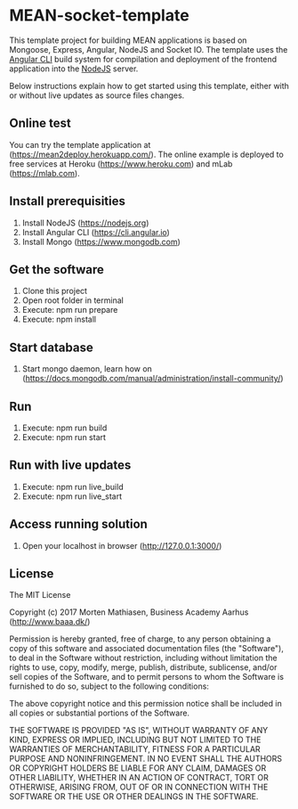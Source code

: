 # MEAN-socket-template

This template project for building MEAN applications is based on Mongoose, Express, Angular, NodeJS and Socket IO. The template uses the [Angular CLI](https://cli.angular.io/) build system for compilation and deployment of the frontend application into the [NodeJS](https://nodejs.org) server.

Below instructions explain how to get started using this template, either with or without live updates as source files changes.

## Online test
You can try the template application at (https://mean2deploy.herokuapp.com/). The online example is deployed to free services at Heroku (https://www.heroku.com) and mLab (https://mlab.com).

## Install prerequisities
1. Install NodeJS (https://nodejs.org)
2. Install Angular CLI (https://cli.angular.io)
3. Install Mongo (https://www.mongodb.com)

## Get the software
1. Clone this project
2. Open root folder in terminal
3. Execute: npm run prepare
4. Execute: npm install

## Start database
1. Start mongo daemon, learn how on (https://docs.mongodb.com/manual/administration/install-community/)

## Run
1. Execute: npm run build
2. Execute: npm run start

## Run with live updates
1. Execute: npm run live_build
2. Execute: npm run live_start

## Access running solution
1. Open your localhost in browser (http://127.0.0.1:3000/)

## License

The MIT License

Copyright (c) 2017 Morten Mathiasen, Business Academy Aarhus (http://www.baaa.dk/)

Permission is hereby granted, free of charge, to any person obtaining a copy
of this software and associated documentation files (the "Software"), to deal
in the Software without restriction, including without limitation the rights
to use, copy, modify, merge, publish, distribute, sublicense, and/or sell
copies of the Software, and to permit persons to whom the Software is
furnished to do so, subject to the following conditions:

The above copyright notice and this permission notice shall be included in
all copies or substantial portions of the Software.

THE SOFTWARE IS PROVIDED "AS IS", WITHOUT WARRANTY OF ANY KIND, EXPRESS OR
IMPLIED, INCLUDING BUT NOT LIMITED TO THE WARRANTIES OF MERCHANTABILITY,
FITNESS FOR A PARTICULAR PURPOSE AND NONINFRINGEMENT. IN NO EVENT SHALL THE
AUTHORS OR COPYRIGHT HOLDERS BE LIABLE FOR ANY CLAIM, DAMAGES OR OTHER
LIABILITY, WHETHER IN AN ACTION OF CONTRACT, TORT OR OTHERWISE, ARISING FROM,
OUT OF OR IN CONNECTION WITH THE SOFTWARE OR THE USE OR OTHER DEALINGS IN
THE SOFTWARE.
